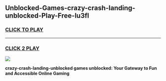 
## Unblocked-Games-crazy-crash-landing-unblocked-Play-Free-lu3fl
<h3>
<a href="https://premium76.site?title=crazy-crash-landing-unblocked&ref=22A">CLICK TO PLAY</a></h3>
<hr>

<h3>
<a href="https://premium76.site?title=crazy-crash-landing-unblocked&ref=22A">CLICK 2 PLAY</a>
  
</h3>

<a href="https://premium76.site?title=crazy-crash-landing-unblocked&ref=22A"><img src="https://clearcache.store/games.png"></a>


**crazy-crash-landing-unblocked games unblocked: Your Gateway to Fun and Accessible Online Gaming**

